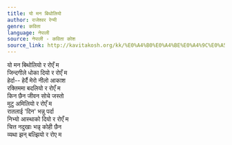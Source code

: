 ```yaml
---
title: यो मन बिथोलियो
author: राजेश्वर रेग्मी
genre: कविता
language: नेपाली
source: नेपाली - कविता कोश
source_link: http://kavitakosh.org/kk/%E0%A4%B0%E0%A4%BE%E0%A4%9C%E0%A5%87%E0%A4%B6%E0%A5%8D%E0%A4%B5%E0%A4%B0_%E0%A4%B0%E0%A5%87%E0%A4%97%E0%A5%8D%E0%A4%AE%E0%A5%80
---
```


यो मन बिथोलियो र रोएँ म  
जिन्दगीले धोका दियो र रोएँ म  
हेर्दा-- हेर्दै मेरो नीलो आकाश  
रक्तिममा बदलियो र रोएँ म  
किन छैन जीवन सोचे जस्तो  
मुटु अमिलियो र रोएँ म  
रातलाई 'दिन' भन्नु पर्दा  
निभ्यो आस्थाको दियो र रोएँ म  
चित्त नदुखाः भन्नृ कोही छैन  
व्यथा झन् बल्झियो र रोए म
